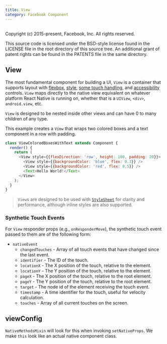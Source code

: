 ```yaml
---
title: View
category: Facebook Component
---
```

<!-- Generated by documentation.js. Update this documentation by updating the source code. -->

## 

Copyright (c) 2015-present, Facebook, Inc.
All rights reserved.

This source code is licensed under the BSD-style license found in the
LICENSE file in the root directory of this source tree. An additional grant
of patent rights can be found in the PATENTS file in the same directory.

## View

The most fundamental component for building a UI, `View` is a container that supports layout with
[flexbox](docs/flexbox.html), [style](docs/style.html),
[some touch handling](docs/handling-touches.html), and
[accessibility](docs/accessibility.html) controls. `View` maps directly to the
native view equivalent on whatever platform React Native is running on, whether that is a
`UIView`, `<div>`, `android.view`, etc.

`View` is designed to be nested inside other views and can have 0 to many children of any type.

This example creates a `View` that wraps two colored boxes and a text component in a row with
padding.

```javascript
class ViewColoredBoxesWithText extends Component {
  render() {
    return (
      <View style={{flexDirection: 'row', height: 100, padding: 20}}>
        <View style={{backgroundColor: 'blue', flex: 0.3}} />
        <View style={{backgroundColor: 'red', flex: 0.5}} />
        <Text>Hello World!</Text>
      </View>
    );
  }
}
```

> `View`s are designed to be used with [`StyleSheet`](docs/style.html) for clarity
> and performance, although inline styles are also supported.

### Synthetic Touch Events

For `View` responder props (e.g., `onResponderMove`), the synthetic touch event passed to them
are of the following form:

-   `nativeEvent`
    -   `changedTouches` - Array of all touch events that have changed since the last event.
    -   `identifier` - The ID of the touch.
    -   `locationX` - The X position of the touch, relative to the element.
    -   `locationY` - The Y position of the touch, relative to the element.
    -   `pageX` - The X position of the touch, relative to the root element.
    -   `pageY` - The Y position of the touch, relative to the root element.
    -   `target` - The node id of the element receiving the touch event.
    -   `timestamp` - A time identifier for the touch, useful for velocity calculation.
    -   `touches` - Array of all current touches on the screen.

## viewConfig

`NativeMethodsMixin` will look for this when invoking `setNativeProps`. We
make `this` look like an actual native component class.
